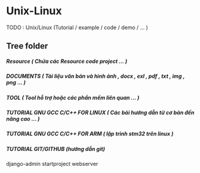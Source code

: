 # Unix-Linux
TODO : Unix/Linux (Tutorial / example / code / demo / ... )

## Tree folder 

##### Resource ( Chứa các Resource code project ... )
##### DOCUMENTS ( Tài liệu văn bản và hình ảnh , docx , exl , pdf , txt , img , png ...  )
##### TOOL ( Tool hỗ trợ hoặc các phần mềm liên quan ... )
##### TUTORIAL GNU GCC C/C++ FOR LINUX ( Các bài hướng dẫn từ cơ bản đến nâng cao ... )
##### TUTORIAL GNU GCC C/C++ FOR ARM ( lập trình stm32 trên linux )
##### TUTORIAL GIT/GITHUB (hướng dẫn git)


django-admin startproject webserver